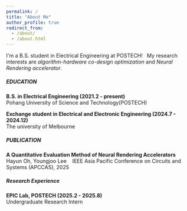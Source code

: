 ```yaml
---
permalink: /
title: "About Me"
author_profile: true
redirect_from: 
  - /about/
  - /about.html
---
```


<span style="font-size: 14px;">I'm a B.S. student in Electrical Engineering at POSTECH!  
My research interests are *algorithm-hardware co-design optimization* and *Neural Rendering accelerator*.</span>

##### EDUCATION

<span style="font-size: 14px;">**B.S. in Electrical Engineering (2021.2 - present)**  
Pohang University of Science and Technology(POSTECH)</span>  

<span style="font-size: 14px;">**Exchange student in Electrical and Electronic Engineering (2024.7 - 2024.12)**  
The university of Melbourne</span>  

##### PUBLICATION

<span style="font-size: 14px;">**A Quantitative Evaluation Method of Neural Rendering Accelerators**  
Hayun Oh, Youngjoo Lee    
IEEE Asia Pacific Conference on Circuits and Systems (APCCAS), 2025</span>  

##### Research Experience

<span style="font-size: 14px;">**EPIC Lab, POSTECH (2025.2 - 2025.8)**  
Undergraduate Research Intern</span>


